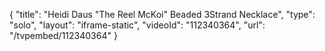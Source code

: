 {
    "title": "Heidi Daus \"The Reel McKoi\" Beaded 3Strand Necklace",
    "type": "solo",
    "layout": "iframe-static",
    "videoId": "112340364",
    "url": "\/tvpembed\/112340364"
}